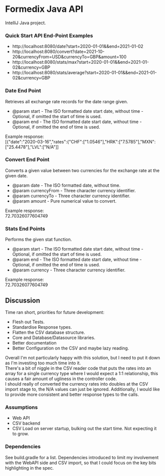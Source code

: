 # Formedix Java API
IntelliJ Java project.

### Quick Start API End-Point Examples
* http://localhost:8080/date?start=2020-01-01&&end=2021-01-02
* http://localhost:8080/convert?date=2021-10-20&currencyFrom=USD&currencyTo=GBP&amount=100
* http://localhost:8080/stats/max?start=2020-01-01&&end=2021-01-02&currency=GBP
* http://localhost:8080/stats/average?start=2020-01-01&&end=2021-01-02&currency=GBP

### Date End Point
Retrieves all exchange rate records for the date range given.
* @param start - The ISO formatted date start date, without time - Optional, if omitted the start of time is used.
* @param end   - The ISO formatted date start date, without time - Optional, if omitted the end of time is used.

Example response:\
[{"date":"2020-03-16","rates":{"CHF":["1.0546"],"HRK":["7.5785"],"MXN":["25.4478"],"LVL":["N/A"]]

### Convert End Point
Converts a given value between two currencies for the exchange rate at the given date.
* @param date         - The ISO formatted date, without time.
* @param currencyFrom - Three character currency identifier.
* @param currencyTo   - Three character currency identifier.
* @param amount       - Pure numerical value to convert.

Example response:\
72.70326077604749

### Stats End Points
Performs the given stat function.
* @param start    - The ISO formatted date start date, without time - Optional, if omitted the start of time is used.
* @param end      - The ISO formatted date start date, without time - Optional, if omitted the end of time is used.
* @param currency - Three character currency identifier.

Example response:\
72.70326077604749

## Discussion
Time ran short, priorities for future development:
* Flesh out Tests.
* Standardise Response types.
* Flatten the CSV database structure.
* Core and Database/Datasource libraries.
* Better documentation
* Better Configuration on the CSV and maybe lazy reading.

Overall I'm not particularly happy with this solution, but I need to put it down as I'm investing too much time into it.\
There's a bit of niggle in the CSV reader code that puts the rates into an array for a single currency type where I would expect a 1:1 relationship, this causes a fair amount of ugliness in the controller code.\
I should really of converted the currency rates into doubles at the CSV import stage to, the N/A values can just be ignored.
Additionally, I would like to provide more consistent and better response types to the calls.

### Assumptions
* Web API
* CSV backend
* CSV Load on server startup, bulking out the start time. Not expecting it to grow.

### Dependencies
See build.gradle for a list.
Dependencies introduced to limit my involvement with the WebAPI side and CSV import, so that I could focus on the key bits highlighting in the spec.